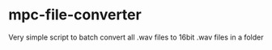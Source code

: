# mpc-file-converter
Very simple script to batch convert all .wav files to 16bit .wav files in a folder
